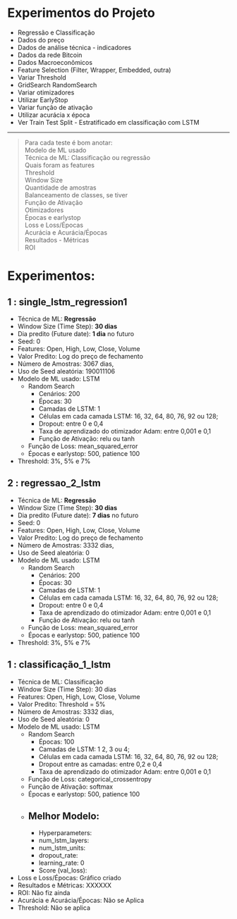 # Experimentos do Projeto

 - Regressão e Classificação
 - Dados do preço
 - Dados de análise técnica - indicadores
 - Dados da rede Bitcoin
 - Dados Macroeconômicos
 - Feature Selection (Filter, Wrapper, Embedded, outra)
 - Variar Threshold
 - GridSearch RandomSearch
 - Variar otimizadores
 - Utilizar EarlyStop
 - Variar função de ativação
 - Utilizar acurácia x época
 - Ver Train Test Split - Estratificado em classificação com LSTM
--------
> Para cada teste é bom anotar:\
> Modelo de ML usado \
> Técnica de ML: Classificação ou regressão\
> Quais foram as features\
> Threshold\
> Window Size\
> Quantidade de amostras\
> Balanceamento de classes, se tiver\
> Função de Ativação\
> Otimizadores\
> Épocas e earlystop\
> Loss e Loss/Épocas\
> Acurácia e Acurácia/Épocas\
> Resultados - Métricas\
> ROI
# Experimentos:

## **1 : single_lstm_regression1**

  - Técnica de ML: **Regressão**
  - Window Size (Time Step): **30 dias**
  - Dia predito (Future date): **1 dia** no futuro
  - Seed: 0
  - Features: Open, High, Low, Close, Volume
  - Valor Predito: Log do preço de fechamento
  - Número de Amostras: 3067 dias, 
  - Uso de Seed aleatória: 190011106
  - Modelo de ML usado: LSTM
    - Random Search
      - Cenários: 200
      - Épocas: 30
      - Camadas de LSTM: 1
      - Células em cada camada LSTM: 16, 32, 64, 80, 76, 92 ou 128;
      - Dropout: entre 0 e 0,4
      - Taxa de aprendizado do otimizador Adam: entre 0,001 e 0,1
      - Função de Ativação: relu ou tanh
    - Função de Loss: mean_squared_error
    - Épocas e earlystop: 500, patience 100
  - Threshold: 3%, 5% e 7%

  
## **2 : regressao_2_lstm**

  - Técnica de ML: **Regressão**
  - Window Size (Time Step): **30 dias**
  - Dia predito (Future date): **7 dias** no futuro
  - Seed: 0
  - Features: Open, High, Low, Close, Volume
  - Valor Predito: Log do preço de fechamento
  - Número de Amostras: 3332 dias, 
  - Uso de Seed aleatória: 0
  - Modelo de ML usado: LSTM
    - Random Search
      - Cenários: 200
      - Épocas: 30
      - Camadas de LSTM: 1
      - Células em cada camada LSTM: 16, 32, 64, 80, 76, 92 ou 128;
      - Dropout: entre 0 e 0,4
      - Taxa de aprendizado do otimizador Adam: entre 0,001 e 0,1
      - Função de Ativação: relu ou tanh
    - Função de Loss: mean_squared_error
    - Épocas e earlystop: 500, patience 100
  - Threshold: 3%, 5% e 7%

## **1 : classificação_1_lstm**
  - Técnica de ML: Classificação
  - Window Size (Time Step): 30 dias
  - Features: Open, High, Low, Close, Volume
  - Valor Predito: Threshold = 5%
  - Número de Amostras: 3332 dias, 
  - Uso de Seed aleatória: 0
  - Modelo de ML usado: LSTM
    - Random Search
      - Épocas: 100 
      - Camadas de LSTM: 1 2, 3 ou 4;
      - Células em cada camada LSTM: 16, 32, 64, 80, 76, 92 ou 128;
      - Dropout entre as camadas: entre 0,2 e 0,4
      - Taxa de aprendizado do otimizador Adam: entre 0,001 e 0,1
    - Função de Loss: categorical_crossentropy
    - Função de Ativação: softmax
    - Épocas e earlystop: 500, patience 100
    - Melhor Modelo:
      - 
      -  Hyperparameters:
      -  num_lstm_layers: 
      -  num_lstm_units: 
      -  dropout_rate: 
      -  learning_rate: 0
      -  Score (val_loss): 
  - Loss e Loss/Épocas: Gráfico criado
  - Resultados e Métricas: XXXXXX
  - ROI: Não fiz ainda
  - Acurácia e Acurácia/Épocas: Não se Aplica
  - Threshold: Não se aplica

